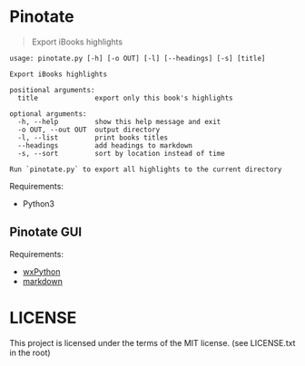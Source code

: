 Pinotate
========

> Export iBooks highlights

```
usage: pinotate.py [-h] [-o OUT] [-l] [--headings] [-s] [title]

Export iBooks highlights

positional arguments:
  title              export only this book's highlights

optional arguments:
  -h, --help         show this help message and exit
  -o OUT, --out OUT  output directory
  -l, --list         print books titles
  --headings         add headings to markdown
  -s, --sort         sort by location instead of time

Run `pinotate.py` to export all highlights to the current directory
```
Requirements:

* Python3

## Pinotate GUI

Requirements:

* [wxPython](https://wxpython.org/download.php#osx)
* [markdown](https://pypi.org/project/Markdown/)

LICENSE
=======

This project is licensed under the terms of the MIT license. (see LICENSE.txt in the root)  

